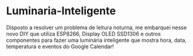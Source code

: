 # Luminaria-Inteligente
Disposto a resolver um problema de leitura noturna, me embarquei nesse novo DIY que utiliza ESP8266, Display OLED SSD1306 e outros componentes para fazer uma luminária inteligente que mostra hora, data, temperatura e eventos do Google Calendar!
